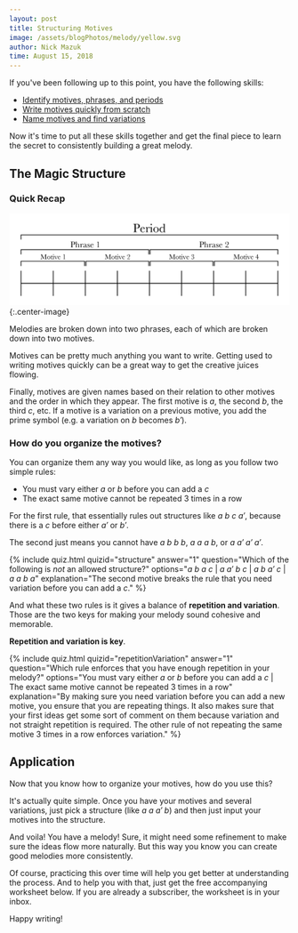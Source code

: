 ```yaml
---
layout: post
title: Structuring Motives
image: /assets/blogPhotos/melody/yellow.svg
author: Nick Mazuk
time: August 15, 2018
---
```


If you've been following up to this point, you have the following skills:

- [Identify motives, phrases, and periods](/blog/BuildingBlocksOfMelody)
- [Write motives quickly from scratch](/blog/WritingMotives)
- [Name motives and find variations](/blog/MotiveNames)

Now it's time to put all these skills together and get the final piece to learn the secret to consistently building a great melody.

<!--end-of-intro-->

## The Magic Structure

### Quick Recap

![Melody Structure](/blog/resources/melodyStructure.png "Melody Structure"){:.center-image}

Melodies are broken down into two phrases, each of which are broken down into two motives.

Motives can be pretty much anything you want to write. Getting used to writing motives quickly can be a great way to get the creative juices flowing.

Finally, motives are given names based on their relation to other motives and the order in which they appear. The first motive is *a*, the second *b*, the third *c*, etc. If a motive is a variation on a previous motive, you add the prime symbol (e.g. a variation on *b* becomes *b&prime;*).

### How do you organize the motives?

You can organize them any way you would like, as long as you follow two simple rules:

- You must vary either *a* or *b* before you can add a *c*
- The exact same motive cannot be repeated 3 times in a row

For the first rule, that essentially rules out structures like *a b c a&prime;*, because there is a *c* before either *a&prime;* or *b&prime;*.

The second just means you cannot have *a b b b*, *a a a b*, or *a a&prime; a&prime; a&prime;*.

{% include quiz.html quizid="structure" answer="1" question="Which of the following is <em>not</em> an allowed structure?" options="<em>a b a c</em> | <em>a a&prime; b c</em> | <em>a b a&prime; c</em> | <em>a a b a</em>" explanation="The second motive breaks the rule that you need variation before you can add a <em>c</em>." %}

And what these two rules is it gives a balance of **repetition and variation**. Those are the two keys for making your melody sound cohesive and memorable.

**Repetition and variation is key**.

{% include quiz.html quizid="repetitionVariation" answer="1" question="Which rule enforces that you have enough repetition in your melody?" options="You must vary either <em>a</em> or <em>b</em> before you can add a <em>c</em> | The exact same motive cannot be repeated 3 times in a row" explanation="By making sure you need variation before you can add a new motive, you ensure that you are repeating things. It also makes sure that your first ideas get some sort of comment on them because variation and not straight repetition is required. The other rule of not repeating the same motive 3 times in a row enforces variation." %}

## Application

Now that you know how to organize your motives, how do you use this?

It's actually quite simple. Once you have your motives and several variations, just pick a structure (like *a a a&prime; b*) and then just input your motives  into the structure.

And voila! You have a melody! Sure, it might need some refinement to make sure the ideas flow more naturally. But this way you know you can create good melodies more consistently.

Of course, practicing this over time will help you get better at understanding the process. And to help you with that, just get the free accompanying worksheet below. If you are already a subscriber, the worksheet is in your inbox.

Happy writing!

